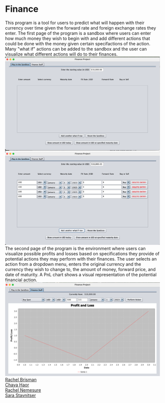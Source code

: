 ﻿# Finance
This program is a tool for users to predict what will happen with their currency over time given the forward rate and 
foreign exchange rates they enter. The first page of the program is a sandbox where users can enter how much money they 
wish to begin with and add different actions that could be done with the money given certain specifactions of the action. 
Many "what if" actions can be added to the sandbox and the user can visualize what different 
actions will do to their finances.
![img_1.png](img_1.png "sandbox before what ifs")
![img.png](img.png "sandbox with what ifs")
The second page of the program is the environment where users can visualize possible profits and losses based on 
specifications they provide of potential actions they may perform with their finances. The user selects an action from a
dropdown menu, enters the original currency and the currency they wish to change to, the amount of money, forward price,
and date of maturity. A PnL chart shows a visual representation of the potential financial action.
![img_3.png](img_3.png "PnL")
[Rachel Brisman](https://github.com/RachelBrisman) <br>
[Chaya Haor](https://github.com/ChayaHaor) <br>
[Rachel Nemesure](https://github.com/RachelRebecca) <br>
[Sara Stavnitser](https://github.com/sarastavnitser) <br>
